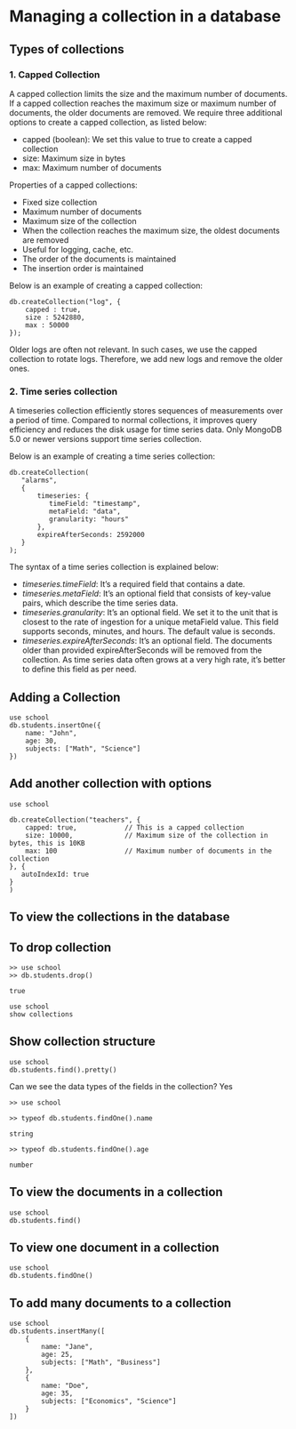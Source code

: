 # Managing a collection in a database

## Types of collections

### 1. Capped Collection 
A capped collection limits the size and the maximum number of documents. If a capped collection reaches the maximum size or maximum number of documents, the older documents are removed. We require three additional options to create a capped collection, as listed below:
  - capped (boolean): We set this value to true to create a capped collection
  - size: Maximum size in bytes
  - max: Maximum number of documents

Properties of a capped collections: 
  - Fixed size collection
  - Maximum number of documents
  - Maximum size of the collection
  - When the collection reaches the maximum size, the oldest documents are removed
  - Useful for logging, cache, etc.
  - The order of the documents is maintained
  - The insertion order is maintained

Below is an example of creating a capped collection:
````
db.createCollection("log", {
    capped : true, 
    size : 5242880, 
    max : 50000
});
````
Older logs are often not relevant. In such cases, we use the capped collection to rotate logs. Therefore, we add new logs and remove the older ones.

### 2.  Time series collection
A timeseries collection efficiently stores sequences of measurements over a period of time. 
Compared to normal collections, it improves query efficiency and reduces the disk usage for time series data. 
Only MongoDB 5.0 or newer versions support time series collection.

Below is an example of creating a time series collection:
````
db.createCollection(
   "alarms",
   {
       timeseries: {
          timeField: "timestamp",
          metaField: "data",
          granularity: "hours"
       },
       expireAfterSeconds: 2592000
   }
);
````

The syntax of a time series collection is explained below:

- *timeseries.timeField*: It’s a required field that contains a date.
- *timeseries.metaField*: It’s an optional field that consists of key-value pairs, which describe the time series data.
- *timeseries.granularity*: It’s an optional field. We set it to the unit that is closest to the rate of ingestion for a unique metaField value. This field supports seconds, minutes, and hours. The default value is seconds.
- *timeseries.expireAfterSeconds*: It’s an optional field. The documents older than provided expireAfterSeconds will be removed from the collection. As time series data often grows at a very high rate, it’s better to define this field as per need.

## Adding a Collection

````
use school
db.students.insertOne({
    name: "John",
    age: 30,
    subjects: ["Math", "Science"]
})
````

## Add another collection with options

````
use school

db.createCollection("teachers", {
    capped: true,            // This is a capped collection
    size: 10000,             // Maximum size of the collection in bytes, this is 10KB
    max: 100                 // Maximum number of documents in the collection
}, {
   autoIndexId: true
}
)
````

## To view the collections in the database


## To drop collection

````
>> use school
>> db.students.drop()

true
````


````
use school
show collections
````

## Show collection structure

````
use school
db.students.find().pretty()
````

Can we see the data types of the fields in the collection? Yes
````
>> use school

>> typeof db.students.findOne().name

string

>> typeof db.students.findOne().age

number
````


## To view the documents in a collection

````
use school
db.students.find()
````

## To view one document in a collection

````
use school
db.students.findOne()
````

## To add many documents to a collection

````
use school
db.students.insertMany([
    {
        name: "Jane",
        age: 25,
        subjects: ["Math", "Business"]
    },
    {
        name: "Doe",
        age: 35,
        subjects: ["Economics", "Science"]
    }
])
````